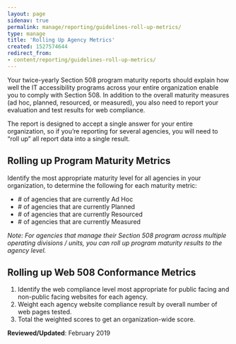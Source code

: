 ```yaml
---
layout: page
sidenav: true
permalink: manage/reporting/guidelines-roll-up-metrics/
type: manage
title: 'Rolling Up Agency Metrics'
created: 1527574644
redirect_from:
- content/reporting/guidelines-roll-up-metrics/
---
```


Your twice-yearly Section 508 program maturity reports should explain how well the IT accessibility programs across your entire organization enable you to comply with Section 508. In addition to the overall maturity measures (ad hoc, planned, resourced, or measured), you also need to report your evaluation and test results for web compliance.

The report is designed to accept a single answer for your entire organization, so if you’re reporting for several agencies, you will need to “roll up” all report data into a single result.

## **Rolling up Program Maturity Metrics**

Identify the most appropriate maturity level for all agencies in your organization, to determine the following for each maturity metric:

  * \# of agencies that are currently Ad Hoc
  * \# of agencies that are currently Planned
  * \# of agencies that are currently Resourced
  * \# of agencies that are currently Measured

_​​Note: For agencies that manage their Section 508 program across multiple operating divisions / units, you can roll up program maturity results to the agency level._

## **Rolling up Web 508 Conformance Metrics**

  1. Identify the web compliance level most appropriate for public facing and non-public facing websites for each agency.
  2. Weight each agency website compliance result by overall number of web pages tested.
  3. Total the weighted scores to get an organization-wide score.

  


**Reviewed/Updated**: February 2019